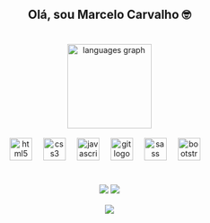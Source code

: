 
 <div align="center" > <h2> Olá, sou Marcelo Carvalho 🤓 </h2>  </div>
 



 ###


 <br>
<div align="center">
  <img src="https://github-readme-stats.vercel.app/api/top-langs?username=marcelocarvalho1&locale=en&hide_title=false&layout=compact&card_width=320&langs_count=5&theme=dracula&hide_border=false&order=2" height="150" alt="languages graph"  />
</div>
<div style="display: inline_block"  align="center"><br>
  <img src="https://cdn.jsdelivr.net/gh/devicons/devicon/icons/html5/html5-plain.svg" height="40" alt="html5 logo"  />
  <img width="12" />
  <img src="https://cdn.jsdelivr.net/gh/devicons/devicon/icons/css3/css3-plain.svg" height="40" alt="css3 logo"  />
  <img width="12" />
  <img src="https://cdn.jsdelivr.net/gh/devicons/devicon/icons/javascript/javascript-plain.svg" height="40" alt="javascript logo"  />
  <img width="12" />
  <img src="https://cdn.jsdelivr.net/gh/devicons/devicon/icons/git/git-original.svg" height="40" alt="git logo"  />
  <img width="12" />
  <img src="https://cdn.jsdelivr.net/gh/devicons/devicon/icons/sass/sass-original.svg" height="40" alt="sass logo"  />
  <img width="12" />
  <img src="https://cdn.jsdelivr.net/gh/devicons/devicon/icons/bootstrap/bootstrap-original-wordmark.svg" height="40" alt="bootstrap logo"  />
   <img width="12" />



###
 
</div>

###
</div>
<br>
<div  align="center"> 
    <a href="https://www.linkedin.com/in/a-marcelo-carvalho/" target="_blank"><img src="https://img.shields.io/badge/-LinkedIn-%230077B5?style=for-the-badge&logo=linkedin&logoColor=white" target="_blank"></a> 
  <a href = "marceloo.dev@gmail.com"><img src="https://img.shields.io/badge/Gmail-D14836?style=for-the-badge&logo=gmail&logoColor=white"></a>
</div>
<br>
<div align="center">
  <img src="https://profile-counter.glitch.me/marcelocarvalho1/count.svg?"  />
</div>


  


###

  
